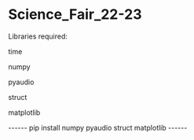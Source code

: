 # Science_Fair_22-23

Libraries required:

time

numpy

pyaudio

struct

matplotlib

------   pip install numpy pyaudio struct matplotlib   ------
